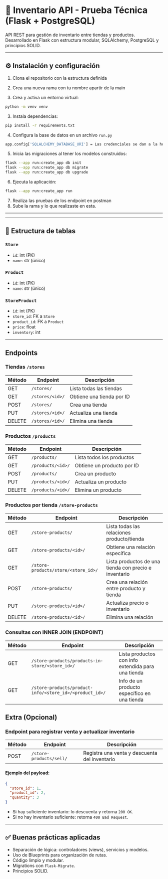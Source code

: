 # 🚪 Inventario API - Prueba Técnica (Flask + PostgreSQL)

API REST para gestión de inventario entre tiendas y productos.  
Desarrollado en Flask con estructura modular, SQLAlchemy, PostgreSQL y principios SOLID.

---

## ⚙️ Instalación y configuración

1. Clona el repositorio con la estructura definida
2. Crea una nueva rama con tu nombre apartir de la main

2. Crea y activa un entorno virtual:

```bash
python -m venv venv
```

3. Instala dependencias:

```bash
pip install -r requirements.txt
```

4. Configura la base de datos en un archivo `run.py`

```bash
app.config['SQLALCHEMY_DATABASE_URI'] = Las credenciales se dan a la hora de la prueba
```

5. Inicia las migraciones al tener los modelos construidos:

```bash
flask --app run:create_app db init
flask --app run:create_app db migrate
flask --app run:create_app db upgrade
```

6. Ejecuta la aplicación:

```bash
flask --app run:create_app run
```

7. Realiza las pruebas de los endpoint en postman
8. Sube la rama y lo que realizaste en esta.

---

---

## 📄 Estructura de tablas

### `Store`
- `id`: int (PK)
- `name`: str (único)

### `Product`
- `id`: int (PK)
- `name`: str (único)

### `StoreProduct`
- `id`: int (PK)
- `store_id`: FK a `Store`
- `product_id`: FK a `Product`
- `price`: float
- `inventory`: int

---

## Endpoints

### Tiendas `/stores`

| Método | Endpoint         | Descripción                     |
|--------|------------------|---------------------------------|
| GET    | `/stores/`       | Lista todas las tiendas         |
| GET    | `/stores/<id>/`  | Obtiene una tienda por ID       |
| POST   | `/stores/`       | Crea una tienda                 |
| PUT    | `/stores/<id>/`  | Actualiza una tienda            |
| DELETE | `/stores/<id>/`  | Elimina una tienda              |

### Productos `/products`

| Método | Endpoint           | Descripción                    |
|--------|--------------------|--------------------------------|
| GET    | `/products/`       | Lista todos los productos      |
| GET    | `/products/<id>/`  | Obtiene un producto por ID     |
| POST   | `/products/`       | Crea un producto               |
| PUT    | `/products/<id>/`  | Actualiza un producto          |
| DELETE | `/products/<id>/`  | Elimina un producto            |

### Productos por tienda `/store-products`

| Método | Endpoint                               | Descripción                                            |
|--------|-----------------------------------------|--------------------------------------------------------|
| GET    | `/store-products/`                      | Lista todas las relaciones producto/tienda             |
| GET    | `/store-products/<id>/`                 | Obtiene una relación específica                        |
| GET    | `/store-products/store/<store_id>/`     | Lista productos de una tienda con precio e inventario  |
| POST   | `/store-products/`                      | Crea una relación entre producto y tienda              |
| PUT    | `/store-products/<id>/`                 | Actualiza precio o inventario                          |
| DELETE | `/store-products/<id>/`                 | Elimina una relación                                   |

### Consultas con INNER JOIN (ENDPOINT)

| Método | Endpoint                                               | Descripción                                                |
|--------|--------------------------------------------------------|------------------------------------------------------------|
| GET    | `/store-products/products-in-store/<store_id>/`        | Lista productos con info extendida para una tienda         |
| GET    | `/store-products/product-info/<store_id>/<product_id>/`| Info de un producto específico en una tienda               |



## Extra (Opcional)

### Endpoint para registrar venta y actualizar inventario

| Método | Endpoint                                     | Descripción                                       |
|--------|----------------------------------------------|---------------------------------------------------|
| POST   | `/store-products/sell/`                      | Registra una venta y descuenta del inventario     |

#### Ejemplo del payload:

```json
{
  "store_id": 1,
  "product_id": 2,
  "quantity": 3
}
```

- Si hay suficiente inventario: lo descuenta y retorna `200 OK`.
- Si no hay inventario suficiente: retorna `400 Bad Request`.

---

## ✅ Buenas prácticas aplicadas

- Separación de lógica: controladores (views), servicios y modelos.
- Uso de Blueprints para organización de rutas.
- Código limpio y modular.
- Migrations con `Flask-Migrate`.
- Principios SOLID.


